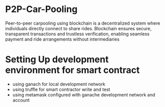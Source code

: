 # P2P-Car-Pooling
Peer-to-peer carpooling using blockchain is a decentralized system where individuals directly connect to share rides. Blockchain ensures secure, transparent transactions and trustless verification, enabling seamless payment and ride arrangements without intermediaries

# Setting Up development environment for smart contract
- using ganach for local development network
- using truffle for smart contractor write and test
- using metamask configured with ganache development network and account
  

